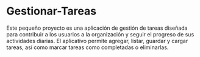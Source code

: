 # Gestionar-Tareas
Este pequeño proyecto es una aplicación de gestión de tareas diseñada para contribuir a los usuarios a la organización y seguir el progreso de sus actividades diarias. El aplicativo permite agregar, listar, guardar y cargar tareas, así como marcar tareas como completadas o eliminarlas.
